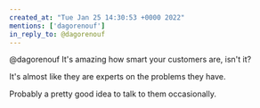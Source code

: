 ```yaml
---
created_at: "Tue Jan 25 14:30:53 +0000 2022"
mentions: ['dagorenouf']
in_reply_to: @dagorenouf
---
```


@dagorenouf It's amazing how smart your customers are, isn't it?

It's almost like they are experts on the problems they have.

Probably a pretty good idea to talk to them occasionally.